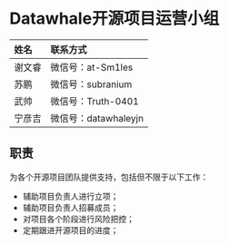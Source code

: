 # Datawhale开源项目运营小组
| 姓名 | 联系方式 |
| :----| :---- |
| 谢文睿 | 微信号：at-Sm1les |
| 苏鹏 | 微信号：subranium |
| 武帅 | 微信号：Truth-0401 |
| 宁彦吉 | 微信号：datawhaleyjn |
## 职责
为各个开源项目团队提供支持，包括但不限于以下工作：
- 辅助项目负责人进行立项；
- 辅助项目负责人招募成员；
- 对项目各个阶段进行风险把控；
- 定期跟进开源项目的进度；